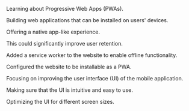 Learning about Progressive Web Apps (PWAs).

Building web applications that can be installed on users' devices.

Offering a native app-like experience.

This could significantly improve user retention.

Added a service worker to the website to enable offline functionality.

Configured the website to be installable as a PWA.

Focusing on improving the user interface (UI) of the mobile application.

Making sure that the UI is intuitive and easy to use.

Optimizing the UI for different screen sizes.